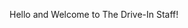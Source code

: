 Hello and Welcome to The Drive-In Staff!
<!--stackedit_data:
eyJoaXN0b3J5IjpbLTkwMjU5MzkwMiwtMjA4ODc0NjYxMl19
-->